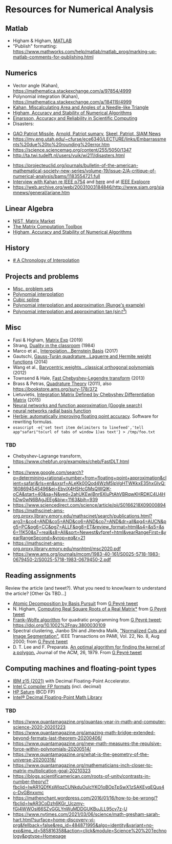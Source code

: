   
# Resources for Numerical Analysis

## Matlab

- Higham & Higham, [MATLAB](https://epubs-siam-org.proxy.library.emory.edu/doi/book/10.1137/1.9781611974669)
- "Publish" formatting: https://www.mathworks.com/help/matlab/matlab_prog/marking-up-matlab-comments-for-publishing.html

## Numerics

- Vector angle (Kahan), https://mathematica.stackexchange.com/a/97854/4999
- Polynomial integration (Kahan), https://mathematica.stackexchange.com/a/184119/4999
- [Kahan, Miscalculating Area and Angles of a Needle-like Triangle](https://people.eecs.berkeley.edu/~wkahan/Triangle.pdf)
- [Higham, Accuracy and Stability of Numerical Algorithms](https://epubs-siam-org.proxy.library.emory.edu/doi/book/10.1137/1.9780898718027)
- [Einarsson, Accuracy and Reliability in Scientific Computing](https://epubs-siam-org.proxy.library.emory.edu/doi/book/10.1137/1.9780898718157)
- Disasters:
 * [GAO Patriot Missile](https://www.gao.gov/assets/imtec-92-26.pdf), [Arnold, Patriot sumary](http://www-users.math.umn.edu/~arnold//disasters/patriot.html), [Skeel, Patriot, SIAM News](http://www-users.math.umn.edu/~arnold//disasters/Patriot-dharan-skeel-siam.pdf)
 * https://my.eng.utah.edu/~cfurse/ece6340/LECTURE/links/Embarrassments%20due%20to%20rounding%20error.htm
 * https://science.sciencemag.org/content/255/5050/1347
 * http://ta.twi.tudelft.nl/users/vuik/wi211/disasters.html
- https://projecteuclid.org/journals/bulletin-of-the-american-mathematical-society-new-series/volume-19/issue-2/A-critique-of-numerical-analysis/bams/1183554721.full
- [Interview with Kahan re IEEE p754](https://people.eecs.berkeley.edu/~wkahan/ieee754status/754story.html) and [here](http://www.dr-chuck.com/dr-chuck/papers/columns/r3114.pdf) and at [IEEE Exploore](https://ieeexplore.ieee.org/document/660194)
- https://web.archive.org/web/20031003184846/http://www.siam.org/siamnews/general/ariane.htm


## Linear Algebra

- [NIST, Matrix Market](https://math.nist.gov/MatrixMarket/)
- [The Matrix Computation Toolbox](http://www.ma.man.ac.uk/~higham/mctoolbox/)
- [Higham, Accuracy and Stability of Numerical Algorithms](https://epubs-siam-org.proxy.library.emory.edu/doi/book/10.1137/1.9780898718027)

## History

- [# A Chronology of Interpolation](https://imagescience.org/meijering/research/chronology/)

## Projects and problems

- [Misc. problem sets](https://www2.math.ethz.ch/education/bachelor/lectures/hs2015/math/nummath_cse/problemsheets/ProblemSheets2015.pdf)
- [Polynomial interpolation](https://people.sc.fsu.edu/~jpeterson/ProjectIII.pdf)
- [Cubic spline](https://www.csun.edu/~ama5348/csun2007s/math481a/sp2.pdf)
- [Polynomial interpolation and approximation (Runge's example)](http://math.sjtu.edu.cn/faculty/xuzl/iam/project1.pdf)
- [Polynomial interpolation and approximation $\tan(\sin t^3)$](https://www.studocu.com/en-us/document/george-mason-university/numerical-analysis/assignments/project-7-using-polynomial-interpolation-to-approximate-a-transcendental-function/1186048/view)

## Misc

- Fasi & Higham, [Matrix Exp](https://epubs-siam-org.proxy.library.emory.edu/doi/pdf/10.1137/18M1228876) (2019)
- Strang, [Duality in the classroom](https://www-jstor-org.proxy.library.emory.edu/stable/pdf/2322961.pdf?refreqid=excelsior%3Abfbb88c1988fc1ddd72906056e61a287) (1984)
- Marco et al., [Interpolation...Bernstein Basis](https://link-springer-com.proxy.library.emory.edu/content/pdf/10.1007%2Fs11075-016-0215-7.pdf) (2017)
- Gautschi, [Gauss-Turán quadrature...Laguerre and Hermite weight functions](https://link-springer-com.proxy.library.emory.edu/content/pdf/10.1007%2Fs11075-013-9774-z.pdf) (2014)
- Wang et al., [Barycentric weights...classical orthogonal polynomials](https://arxiv.org/pdf/1202.0154.pdf) (2012)
- Townsend & Hale, [Fast Chebyshev-Legendre transform](http://www.chebfun.org/examples/cheb/FastChebyshevLegendreTransform.html) (2013)
- Brass & Petras, [Quadrature Theory](https://bookstore.ams.org/surv-178) (2011), also https://bookstore.ams.org/surv-178/372
- Lietuvietis, [Integration Matrix Defined by Chebyshev Differentiation Matrix](https://www.lu.lv/fileadmin/user_upload/lu_portal/projekti/mma2015/MMAtezes/Lietuvietis.pdf) (2015)
- [Neural networks and function approximation (Google search)](https://www.google.com/search?q=neural+networks+and+function+approximation+&oq=neural+networks+and+function+approximation)
- [neural networks radial basis function](https://www.google.com/search?q=neural+networks+radial+basis+function)
- [Herbie: automatically improving floating point accuracy](https://herbie.uwplse.org/). Software for rewriting formulas.
- `osascript -e{'set text item delimiters to linefeed','tell app"safari"to(url of tabs of window 1)as text'} > /tmp/foo.txt`

### TBD

 - Chebyshev-Lagrange transform, https://www.chebfun.org/examples/cheb/FastDLT.html
 - 
 - https://www.google.com/search?q=determining+rational+number+from+floating+point+approximation&client=safari&rls=en&sxsrf=ALeKk00Qod4WzM5lpVgHTWKkxE35hxGIvQ:1608694545496&ei=EbviX4HSHcGMsQWQlK-oCA&start=40&sa=N&ved=2ahUKEwjBnr6XluPtAhVBRqwKHRDKC4U4HhDw0wN6BAgJEEg&biw=1163&bih=939
 - https://www.sciencedirect.com/science/article/pii/S0166218X09000894
 - https://mathscinet-ams-org.proxy.library.emory.edu/mathscinet/search/publications.html?arg3=&co4=AND&co5=AND&co6=AND&co7=AND&dr=all&pg4=AUCN&pg5=PC&pg6=CC&pg7=ALLF&pg8=ET&review_format=html&s4=&s5=&s6=11K50&s7=real&s8=All&sort=Newest&vfpref=html&yearRangeFirst=&yearRangeSecond=&yrop=eq&r=21
 - https://mathscinet-ams-org.proxy.library.emory.edu/msnhtml/msc2020.pdf
 - https://www.ams.org/journals/mcom/1983-40-161/S0025-5718-1983-0679450-2/S0025-5718-1983-0679450-2.pdf


## Reading assignments

Review the article (and tweet?). What you need to know/learn to understand the article?  [Other Qs TBD...]

- [Atomic Decomposition by Basis Pursuit](https://epubs.siam.org/doi/abs/10.1137/S1064827596304010) from [G Peyré tweet](https://twitter.com/i/topics/tweet/1265508026573901824?cn=ZmxleGlibGVfcmVjcw%3D%3D&refsrc=email)
- N. Higham, [Computing Real Square Roots of a Real Matrix*](https://core.ac.uk/download/pdf/82307548.pdf) from [G Peyré tweet](https://twitter.com/gabrielpeyre/status/1264120729324400642?ref_src=twsrc%5Etfw)
- [Frank–Wolfe algorithm](https://onlinelibrary.wiley.com/doi/abs/10.1002/nav.3800030109) for quadratic programming from [G Peyré tweet](https://twitter.com/gabrielpeyre/status/1264058476927451137); https://doi.org/10.1002%2Fnav.3800030109
- Spectral clustering, Jianbo Shi and Jitendra Malik, ["Normalized Cuts and Image Segmentation"](http://www.cs.berkeley.edu/~malik/papers/SM-ncut.pdf), IEEE Transactions on PAMI, Vol. 22, No. 8, Aug 2000; from [G Peyré tweet](https://twitter.com/gabrielpeyre/status/1263333700248338432)
- D. T. Lee and F. Preparata. [An optimal algorithm for finding the kernel of a polygon.](https://dl.acm.org/doi/pdf/10.1145/322139.322142) Journal of the ACM, 26, 1979.  From [G Peyré tweet](https://twitter.com/gabrielpeyre/status/1262971312751833093)

## Computing machines and floating-point types

- [IBM z15 (2021)](https://www.google.com/books/edition/IBM_z15_8561_Technical_Guide/M_TKDwAAQBAJ?hl=en&gbpv=0) with Decimal Floating-Point Accelerator.
- [Intel C compiler FP formats](https://software.intel.com/content/www/us/en/develop/documentation/cpp-compiler-developer-guide-and-reference/top/compiler-reference/floating-point-operations/understanding-ieee-floating-point-operations/floating-point-formats.html) (incl. decimal)
- [HP Saturn](https://en.wikipedia.org/wiki/HP_Saturn) (BCD FP)
- [Intel® Decimal Floating-Point Math Library](https://software.intel.com/content/www/us/en/develop/articles/intel-decimal-floating-point-math-library.html)

### TBD

 - https://www.quantamagazine.org/quantas-year-in-math-and-computer-science-2020-20201223
 - https://www.quantamagazine.org/amazing-math-bridge-extended-beyond-fermats-last-theorem-20200406/
 - https://www.quantamagazine.org/new-math-measures-the-repulsive-force-within-polynomials-20200514/
 - https://www.quantamagazine.org/what-is-the-geometry-of-the-universe-20200316/
 - https://www.quantamagazine.org/mathematicians-inch-closer-to-matrix-multiplication-goal-20210323
 - https://blogs.scientificamerican.com/roots-of-unity/contrasts-in-number-theory/?fbclid=IwAR1QDfKsWlqzCUNkduOulcYKO1oBOpTpSwX1zSAKEyqEQus4o-DvGBnxxmc
 - https://mathenchant.wordpress.com/2016/01/16/how-to-be-wrong/?fbclid=IwAR3CoDzh6KGr_Uczmy-fGi4WWOsl66SZvGGLYnWuMDDGUKBuJLL95cv7z-U
 - https://www.nytimes.com/2021/03/06/science/math-gresham-sarah-hart.html?surface=home-discovery-vi-prg&fellback=false&req_id=484871995&algo=identity&variant=no-exp&imp_id=585816358&action=click&module=Science%20%20Technology&pgtype=Homepage



